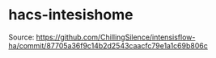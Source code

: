 # hacs-intesishome

Source: https://github.com/ChillingSilence/intensisflow-ha/commit/87705a36f9c14b2d2543caacfc79e1a1c69b806c
